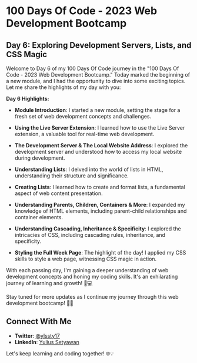# 100 Days Of Code - 2023 Web Development Bootcamp

## Day 6: Exploring Development Servers, Lists, and CSS Magic

Welcome to Day 6 of my 100 Days Of Code journey in the "100 Days Of Code - 2023 Web Development Bootcamp." Today marked the beginning of a new module, and I had the opportunity to dive into some exciting topics. Let me share the highlights of my day with you:

**Day 6 Highlights:**

- **Module Introduction**: I started a new module, setting the stage for a fresh set of web development concepts and challenges.

- **Using the Live Server Extension**: I learned how to use the Live Server extension, a valuable tool for real-time web development.

- **The Development Server & The Local Website Address**: I explored the development server and understood how to access my local website during development.

- **Understanding Lists**: I delved into the world of lists in HTML, understanding their structure and significance.

- **Creating Lists**: I learned how to create and format lists, a fundamental aspect of web content presentation.

- **Understanding Parents, Children, Containers & More**: I expanded my knowledge of HTML elements, including parent-child relationships and container elements.

- **Understanding Cascading, Inheritance & Specificity**: I explored the intricacies of CSS, including cascading rules, inheritance, and specificity.

- **Styling the Full Week Page**: The highlight of the day! I applied my CSS skills to style a web page, witnessing CSS magic in action.

With each passing day, I'm gaining a deeper understanding of web development concepts and honing my coding skills. It's an exhilarating journey of learning and growth! 🌟💻

Stay tuned for more updates as I continue my journey through this web development bootcamp! 🚀🌐

## Connect With Me

- **Twitter**: [@ylssty17](https://twitter.com/ylssty17)
- **LinkedIn**: [Yulius Setyawan](https://linkedin.com/in/yulius17)

Let's keep learning and coding together! 🌐💡
